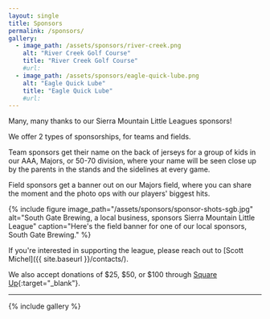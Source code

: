 ```yaml
---
layout: single
title: Sponsors
permalink: /sponsors/
gallery:
  - image_path: /assets/sponsors/river-creek.png
    alt: "River Creek Golf Course"
    title: "River Creek Golf Course"
    #url:
  - image_path: /assets/sponsors/eagle-quick-lube.png
    alt: "Eagle Quick Lube"
    title: "Eagle Quick Lube"
    #url:
---
```


Many, many thanks to our Sierra Mountain Little Leagues sponsors!

We offer 2 types of sponsorships, for teams and fields.

Team sponsors get their name on the back of jerseys for a group
of kids in our AAA, Majors, or 50-70 division, where your name
will be seen close up by the parents in the stands and the sidelines
at every game.

Field sponsors get a banner out on our Majors field, where you can
share the moment and the photo ops with our players' biggest hits.

{% include figure image_path="/assets/sponsors/sponsor-shots-sgb.jpg"
   alt="South Gate Brewing, a local business, sponsors Sierra Mountain Little League"
   caption="Here's the field banner for one of our local sponsors, South Gate Brewing."
%}

If you're interested in supporting the league, please reach out to
[Scott Michel]({{ site.baseurl }}/contacts/).

We also accept donations of $25, $50, or $100 through [Square
Up](https://squareup.com/store/sierra-mountain-little-league){:target="_blank"}.

----

{% include gallery %}
